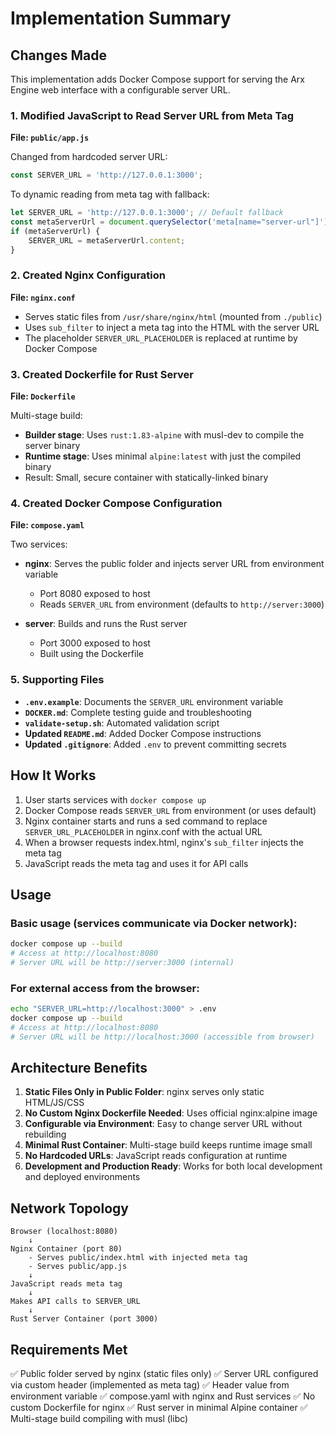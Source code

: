 # Implementation Summary

## Changes Made

This implementation adds Docker Compose support for serving the Arx Engine web interface with a configurable server URL.

### 1. Modified JavaScript to Read Server URL from Meta Tag

**File: `public/app.js`**

Changed from hardcoded server URL:
```javascript
const SERVER_URL = 'http://127.0.0.1:3000';
```

To dynamic reading from meta tag with fallback:
```javascript
let SERVER_URL = 'http://127.0.0.1:3000'; // Default fallback
const metaServerUrl = document.querySelector('meta[name="server-url"]');
if (metaServerUrl) {
    SERVER_URL = metaServerUrl.content;
}
```

### 2. Created Nginx Configuration

**File: `nginx.conf`**

- Serves static files from `/usr/share/nginx/html` (mounted from `./public`)
- Uses `sub_filter` to inject a meta tag into the HTML with the server URL
- The placeholder `SERVER_URL_PLACEHOLDER` is replaced at runtime by Docker Compose

### 3. Created Dockerfile for Rust Server

**File: `Dockerfile`**

Multi-stage build:
- **Builder stage**: Uses `rust:1.83-alpine` with musl-dev to compile the server binary
- **Runtime stage**: Uses minimal `alpine:latest` with just the compiled binary
- Result: Small, secure container with statically-linked binary

### 4. Created Docker Compose Configuration

**File: `compose.yaml`**

Two services:
- **nginx**: Serves the public folder and injects server URL from environment variable
  - Port 8080 exposed to host
  - Reads `SERVER_URL` from environment (defaults to `http://server:3000`)
  
- **server**: Builds and runs the Rust server
  - Port 3000 exposed to host
  - Built using the Dockerfile

### 5. Supporting Files

- **`.env.example`**: Documents the `SERVER_URL` environment variable
- **`DOCKER.md`**: Complete testing guide and troubleshooting
- **`validate-setup.sh`**: Automated validation script
- **Updated `README.md`**: Added Docker Compose instructions
- **Updated `.gitignore`**: Added `.env` to prevent committing secrets

## How It Works

1. User starts services with `docker compose up`
2. Docker Compose reads `SERVER_URL` from environment (or uses default)
3. Nginx container starts and runs a sed command to replace `SERVER_URL_PLACEHOLDER` in nginx.conf with the actual URL
4. When a browser requests index.html, nginx's `sub_filter` injects the meta tag
5. JavaScript reads the meta tag and uses it for API calls

## Usage

### Basic usage (services communicate via Docker network):
```bash
docker compose up --build
# Access at http://localhost:8080
# Server URL will be http://server:3000 (internal)
```

### For external access from the browser:
```bash
echo "SERVER_URL=http://localhost:3000" > .env
docker compose up --build
# Access at http://localhost:8080
# Server URL will be http://localhost:3000 (accessible from browser)
```

## Architecture Benefits

1. **Static Files Only in Public Folder**: nginx serves only static HTML/JS/CSS
2. **No Custom Nginx Dockerfile Needed**: Uses official nginx:alpine image
3. **Configurable via Environment**: Easy to change server URL without rebuilding
4. **Minimal Rust Container**: Multi-stage build keeps runtime image small
5. **No Hardcoded URLs**: JavaScript reads configuration at runtime
6. **Development and Production Ready**: Works for both local development and deployed environments

## Network Topology

```
Browser (localhost:8080)
    ↓
Nginx Container (port 80)
    - Serves public/index.html with injected meta tag
    - Serves public/app.js
    ↓
JavaScript reads meta tag
    ↓
Makes API calls to SERVER_URL
    ↓
Rust Server Container (port 3000)
```

## Requirements Met

✅ Public folder served by nginx (static files only)
✅ Server URL configured via custom header (implemented as meta tag)
✅ Header value from environment variable
✅ compose.yaml with nginx and Rust services
✅ No custom Dockerfile for nginx
✅ Rust server in minimal Alpine container
✅ Multi-stage build compiling with musl (libc)

